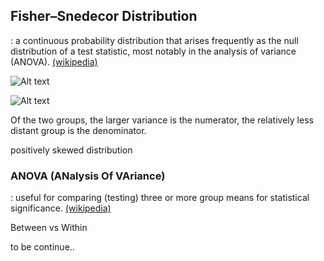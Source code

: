 ## Fisher–Snedecor Distribution

: a continuous probability distribution that arises frequently as the null distribution of a test statistic, most notably in the analysis of variance (ANOVA). [(wikipedia)](https://en.wikipedia.org/wiki/F-distribution)

![Alt text](https://wikimedia.org/api/rest_v1/media/math/render/svg/afb54d16f0a55483588f42b5c6e0e02293d0ff99)

![Alt text](https://upload.wikimedia.org/wikipedia/commons/thumb/7/74/F-distribution_pdf.svg/325px-F-distribution_pdf.svg.png)


Of the two groups, the larger variance is the numerator, the relatively less distant group is the denominator.

positively skewed distribution

### ANOVA (ANalysis Of VAriance)

: useful for comparing (testing) three or more group means for statistical significance. [(wikipedia)](https://en.wikipedia.org/wiki/Analysis_of_variance)

Between vs Within

to be continue..
